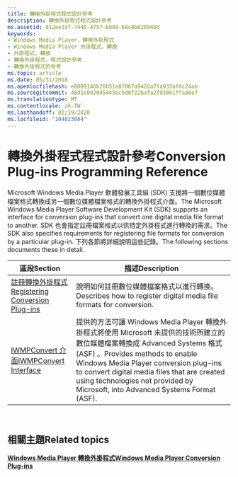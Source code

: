 ```yaml
---
title: 轉換外掛程式程式設計參考
description: 轉換外掛程式程式設計參考
ms.assetid: 812ee33f-7440-4757-b888-68c8b82694bd
keywords:
- Windows Media Player，轉換外掛程式
- Windows Media Player 外掛程式，轉換
- 外掛程式，轉換
- 轉換外掛程式，程式設計參考
- 轉換外掛程式的參考
ms.topic: article
ms.date: 05/31/2018
ms.openlocfilehash: e8009146b26b51e8f067a9422a7fa933afdc24ab
ms.sourcegitcommit: 48d1c892045445bcbd0f22bafa2fd3861ffaa6e7
ms.translationtype: MT
ms.contentlocale: zh-TW
ms.lasthandoff: 02/19/2020
ms.locfileid: "104023004"
---
```

# <a name="conversion-plug-ins-programming-reference"></a><span data-ttu-id="478c6-108">轉換外掛程式程式設計參考</span><span class="sxs-lookup"><span data-stu-id="478c6-108">Conversion Plug-ins Programming Reference</span></span>

<span data-ttu-id="478c6-109">Microsoft Windows Media Player 軟體發展工具組 (SDK) 支援將一個數位媒體檔案格式轉換成另一個數位媒體檔案格式的轉換外掛程式介面。</span><span class="sxs-lookup"><span data-stu-id="478c6-109">The Microsoft Windows Media Player Software Development Kit (SDK) supports an interface for conversion plug-ins that convert one digital media file format to another.</span></span> <span data-ttu-id="478c6-110">SDK 也會指定註冊檔案格式以供特定外掛程式進行轉換的需求。</span><span class="sxs-lookup"><span data-stu-id="478c6-110">The SDK also specifies requirements for registering file formats for conversion by a particular plug-in.</span></span> <span data-ttu-id="478c6-111">下列各節將詳細說明這些記錄。</span><span class="sxs-lookup"><span data-stu-id="478c6-111">The following sections documents these in detail.</span></span>



| <span data-ttu-id="478c6-112">區段</span><span class="sxs-lookup"><span data-stu-id="478c6-112">Section</span></span>                                                                | <span data-ttu-id="478c6-113">描述</span><span class="sxs-lookup"><span data-stu-id="478c6-113">Description</span></span>                                                                                                                                                                                           |
|------------------------------------------------------------------------|-------------------------------------------------------------------------------------------------------------------------------------------------------------------------------------------------------|
| [<span data-ttu-id="478c6-114">註冊轉換外掛程式</span><span class="sxs-lookup"><span data-stu-id="478c6-114">Registering Conversion Plug-ins</span></span>](registering-conversion-plug-ins.md) | <span data-ttu-id="478c6-115">說明如何註冊數位媒體檔案格式以進行轉換。</span><span class="sxs-lookup"><span data-stu-id="478c6-115">Describes how to register digital media file formats for conversion.</span></span>                                                                                                                                  |
| [<span data-ttu-id="478c6-116">IWMPConvert 介面</span><span class="sxs-lookup"><span data-stu-id="478c6-116">IWMPConvert Interface</span></span>](/previous-versions/windows/desktop/api/wmpservices/nn-wmpservices-iwmpconvert)                               | <span data-ttu-id="478c6-117">提供的方法可讓 Windows Media Player 轉換外掛程式將使用 Microsoft 未提供的技術所建立的數位媒體檔案轉換成 Advanced Systems 格式 (ASF) 。</span><span class="sxs-lookup"><span data-stu-id="478c6-117">Provides methods to enable Windows Media Player conversion plug-ins to convert digital media files that are created using technologies not provided by Microsoft, into Advanced Systems Format (ASF).</span></span> |



 

## <a name="related-topics"></a><span data-ttu-id="478c6-118">相關主題</span><span class="sxs-lookup"><span data-stu-id="478c6-118">Related topics</span></span>

<dl> <dt>

[<span data-ttu-id="478c6-119">**Windows Media Player 轉換外掛程式**</span><span class="sxs-lookup"><span data-stu-id="478c6-119">**Windows Media Player Conversion Plug-ins**</span></span>](windows-media-player-conversion-plug-ins.md)
</dt> </dl>

 

 





